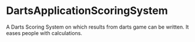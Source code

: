# DartsApplicationScoringSystem
A Darts Scoring System on which results from darts game can be written. It eases people with calculations.
